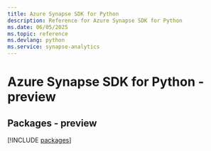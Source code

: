 ```yaml
---
title: Azure Synapse SDK for Python
description: Reference for Azure Synapse SDK for Python
ms.date: 06/05/2025
ms.topic: reference
ms.devlang: python
ms.service: synapse-analytics
---
```

# Azure Synapse SDK for Python - preview
## Packages - preview
[!INCLUDE [packages](synapse-index.md)]